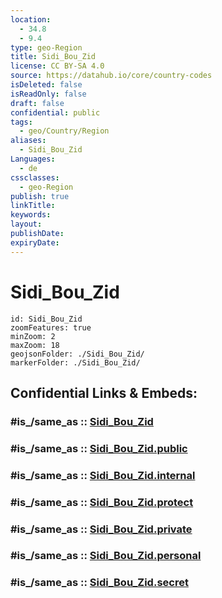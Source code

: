 ```yaml
---
location:
  - 34.8
  - 9.4
type: geo-Region
title: Sidi_Bou_Zid
license: CC BY-SA 4.0
source: https://datahub.io/core/country-codes
isDeleted: false
isReadOnly: false
draft: false
confidential: public
tags:
  - geo/Country/Region
aliases:
  - Sidi_Bou_Zid
Languages:
  - de
cssclasses:
  - geo-Region
publish: true
linkTitle:
keywords:
layout:
publishDate:
expiryDate:
---
```


# Sidi_Bou_Zid

```leaflet
id: Sidi_Bou_Zid
zoomFeatures: true 
minZoom: 2 
maxZoom: 18
geojsonFolder: ./Sidi_Bou_Zid/
markerFolder: ./Sidi_Bou_Zid/
```


## Confidential Links & Embeds: 

### #is_/same_as :: [Sidi_Bou_Zid](/_Standards/Earth/Continent/Africa/Africa~North/Tunisia/governorates~Tunisia/Sidi_Bou_Zid.md) 

### #is_/same_as :: [Sidi_Bou_Zid.public](/_public/Earth/Continent/Africa/Africa~North/Tunisia/governorates~Tunisia/Sidi_Bou_Zid.public.md) 

### #is_/same_as :: [Sidi_Bou_Zid.internal](/_internal/Earth/Continent/Africa/Africa~North/Tunisia/governorates~Tunisia/Sidi_Bou_Zid.internal.md) 

### #is_/same_as :: [Sidi_Bou_Zid.protect](/_protect/Earth/Continent/Africa/Africa~North/Tunisia/governorates~Tunisia/Sidi_Bou_Zid.protect.md) 

### #is_/same_as :: [Sidi_Bou_Zid.private](/_private/Earth/Continent/Africa/Africa~North/Tunisia/governorates~Tunisia/Sidi_Bou_Zid.private.md) 

### #is_/same_as :: [Sidi_Bou_Zid.personal](/_personal/Earth/Continent/Africa/Africa~North/Tunisia/governorates~Tunisia/Sidi_Bou_Zid.personal.md) 

### #is_/same_as :: [Sidi_Bou_Zid.secret](/_secret/Earth/Continent/Africa/Africa~North/Tunisia/governorates~Tunisia/Sidi_Bou_Zid.secret.md)

